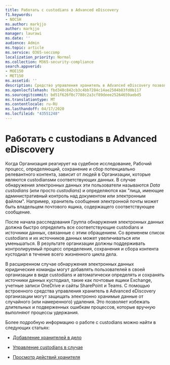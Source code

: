 ```yaml
---
title: Работать с custodians в Advanced eDiscovery
f1.keywords:
- NOCSH
ms.author: markjjo
author: markjjo
manager: laurawi
ms.date: ''
audience: Admin
ms.topic: article
ms.service: O365-seccomp
localization_priority: Normal
ms.collection: M365-security-compliance
search.appverid:
- MOE150
- MET150
ms.assetid: ''
description: Средство управления хранитель в Advanced eDiscovery позволяет управлять рабочим процессом, определяя, сохраняя и собирают данные, связанные с людьми, которые интересны в юридическом случае.
ms.openlocfilehash: fbd348c842cb3c4bb7284c14ae2504b83fd0b117
ms.sourcegitcommit: bd51f626f0c7788c2a3cf89deee25264659aebd5
ms.translationtype: MT
ms.contentlocale: ru-RU
ms.lasthandoff: 04/17/2020
ms.locfileid: "43551248"
---
```

# <a name="work-with-custodians-in-advanced-ediscovery"></a>Работать с custodians в Advanced eDiscovery

Когда Организация реагирует на судебное исследование, Рабочий процесс, определяющий, сохранение и сбор потенциально релевантного контента, зависит от людей в Организации, которые являются custodiansми соответствующих данных. В случае обнаружения электронных данных эти пользователи называются *Data custodians* (или просто *custodians*) и определяются как "лица, имеющие административный контроль над документом или электронным файлом". Например, хранитель сообщения электронной почты может быть владельцем почтового ящика, содержащего соответствующее сообщение.  

После начала расследования Группа обнаружения электронных данных должна быстро определить все соответствующие custodians и источники данных, связанные с этим обращением. Со временем список custodians и их источников данных может увеличиваться или уменьшаться. В результате организации должны поддерживать контролируемый процесс определения, сохранения и сбора контента кустодиал в течение всего жизненного цикла дела.

В расширенном случае обнаружения электронных данных юридические команды могут добавлять пользователей в своей организации в виде custodians и автоматически определять и сохранять источники данных кустодиал, такие как почтовые ящики Exchange, учетные записи OneDrive и сайты SharePoint и Teams. С помощью встроенного средства управления хранитель в Advanced eDiscovery организации могут защищать электронно хранимые данные от случайного (или намеренного) удаления. Это позволяет избежать длительных и подверженных ошибкам процессов, которые вручную выполняют процессы удержания. 

Более подробную информацию о работе с custodians можно найти в следующих статьях: 

- [Добавление хранителей в дело](add-custodians-to-case.md)

- [Управление custodians в случае](manage-new-custodians.md)

- [Просмотр действий хранителя](view-custodian-activity.md)
